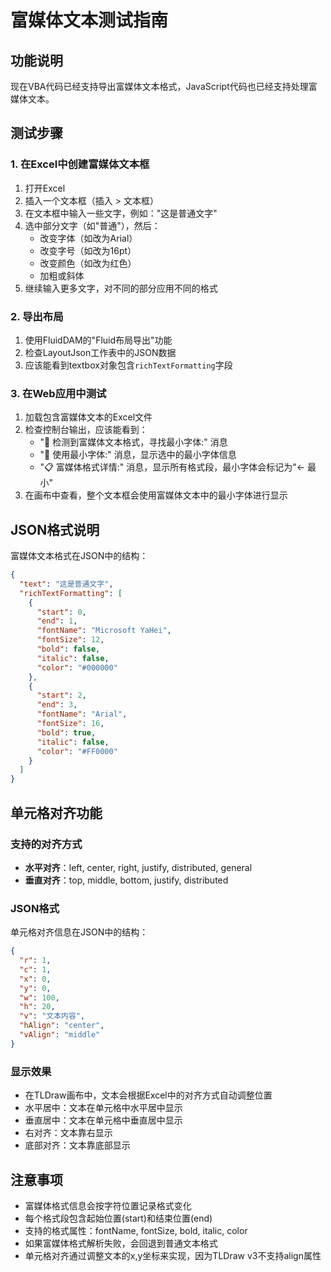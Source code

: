 # 富媒体文本测试指南

## 功能说明
现在VBA代码已经支持导出富媒体文本格式，JavaScript代码也已经支持处理富媒体文本。

## 测试步骤

### 1. 在Excel中创建富媒体文本框
1. 打开Excel
2. 插入一个文本框（插入 > 文本框）
3. 在文本框中输入一些文字，例如："这是普通文字"
4. 选中部分文字（如"普通"），然后：
   - 改变字体（如改为Arial）
   - 改变字号（如改为16pt）
   - 改变颜色（如改为红色）
   - 加粗或斜体
5. 继续输入更多文字，对不同的部分应用不同的格式

### 2. 导出布局
1. 使用FluidDAM的"Fluid布局导出"功能
2. 检查LayoutJson工作表中的JSON数据
3. 应该能看到textbox对象包含`richTextFormatting`字段

### 3. 在Web应用中测试
1. 加载包含富媒体文本的Excel文件
2. 检查控制台输出，应该能看到：
   - "🎨 检测到富媒体文本格式，寻找最小字体:" 消息
   - "📏 使用最小字体:" 消息，显示选中的最小字体信息
   - "📋 富媒体格式详情:" 消息，显示所有格式段，最小字体会标记为"← 最小"
3. 在画布中查看，整个文本框会使用富媒体文本中的最小字体进行显示

## JSON格式说明

富媒体文本格式在JSON中的结构：
```json
{
  "text": "这是普通文字",
  "richTextFormatting": [
    {
      "start": 0,
      "end": 1,
      "fontName": "Microsoft YaHei",
      "fontSize": 12,
      "bold": false,
      "italic": false,
      "color": "#000000"
    },
    {
      "start": 2,
      "end": 3,
      "fontName": "Arial",
      "fontSize": 16,
      "bold": true,
      "italic": false,
      "color": "#FF0000"
    }
  ]
}
```

## 单元格对齐功能

### 支持的对齐方式
- **水平对齐**：left, center, right, justify, distributed, general
- **垂直对齐**：top, middle, bottom, justify, distributed

### JSON格式
单元格对齐信息在JSON中的结构：
```json
{
  "r": 1,
  "c": 1,
  "x": 0,
  "y": 0,
  "w": 100,
  "h": 20,
  "v": "文本内容",
  "hAlign": "center",
  "vAlign": "middle"
}
```

### 显示效果
- 在TLDraw画布中，文本会根据Excel中的对齐方式自动调整位置
- 水平居中：文本在单元格中水平居中显示
- 垂直居中：文本在单元格中垂直居中显示
- 右对齐：文本靠右显示
- 底部对齐：文本靠底部显示

## 注意事项
- 富媒体格式信息会按字符位置记录格式变化
- 每个格式段包含起始位置(start)和结束位置(end)
- 支持的格式属性：fontName, fontSize, bold, italic, color
- 如果富媒体格式解析失败，会回退到普通文本格式
- 单元格对齐通过调整文本的x,y坐标来实现，因为TLDraw v3不支持align属性

